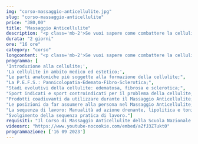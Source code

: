 ```yaml
---
img: "corso-massaggio-anticellulite.jpg"
slug: "corso-massaggio-anticellulite"
price: "380,00"
title: "Massaggio Anticellulite"
description: "<p class='mb-2'>Se vuoi sapere come combattere la cellulite con il massaggio, questo corso fa per te. Imparerai a conoscere la cellulite in tutte le sue sfumature: cos&apos;è, come si forma, quali sono i suoi stadi e le sue cause. Così potrai scegliere il trattamento più adatto al tuo cliente, in base alle sue esigenze e al suo grado di alterazione dei tessuti.</p> <p>Il Corso di Massaggio Anticellulite ti farà scoprire le tecniche più efficaci per contrastare gli inestetismi della cellulite, stimolando la circolazione sanguigna, generando calore con movimenti di sfregamento e impastamento, drenando e eliminando le tossine dai tessuti, rispettando sempre la circolazione linfatica.</p>"
durata: "2 giorni"
ore: "16 ore"
category: "corso"
longcontent: "<p class='mb-2'>Se vuoi sapere come combattere la cellulite con il massaggio, questo corso fa per te. Imparerai a conoscere la cellulite in tutte le sue sfumature: cos&apos;è, come si forma, quali sono i suoi stadi e le sue cause. Così potrai scegliere il trattamento più adatto al tuo cliente, in base alle sue esigenze e al suo grado di alterazione dei tessuti.</p> <p>Il Corso di Massaggio Anticellulite ti farà scoprire le tecniche più efficaci per contrastare gli inestetismi della cellulite, stimolando la circolazione sanguigna, generando calore con movimenti di sfregamento e impastamento, drenando e eliminando le tossine dai tessuti, rispettando sempre la circolazione linfatica.</p>"
programma: [
'Introduzione alla cellulite;',
'La cellulite in ambito medico ed estetico;',
"Le parti anatomiche più soggette alla formazione della cellulite;",
"La P.E.F.S.: Pannicolopatia-Edemato-Fibro-Sclerotica;",
"Stadi evolutivi della cellulite: edematosa, fibrosa e sclerotica;",
"Sport indicati e sport controindicati per il problema della cellulite;",
"Prodotti coadiuvanti da utilizzare durante il Massaggio Anticellulite;",
"Le posizioni da far assumere alla persona nel Massaggio Anticellulite;",
"La sequenza di lavoro: Manualità ad azione drenante, lipolitica e tonificante;",
"Svolgimento della sequenza pratica di lavoro."]
requisiti: "Il Corso di Massaggio Anticellulite della Scuola Nazionale di Massaggio Tao è aperto a chi ha già un'esperienza di base precedente e soprattutto una conoscenza delle tecniche occidentali del Massaggio Classico Svedese, quali sfioramenti, frizioni, impastamenti, vibrazioni e percussioni, in tutte le loro varianti."
videosrc: "https://www.youtube-nocookie.com/embed/aZfJ3ZTukt0"
programmazione: ['16 09 2023']    
---
```

